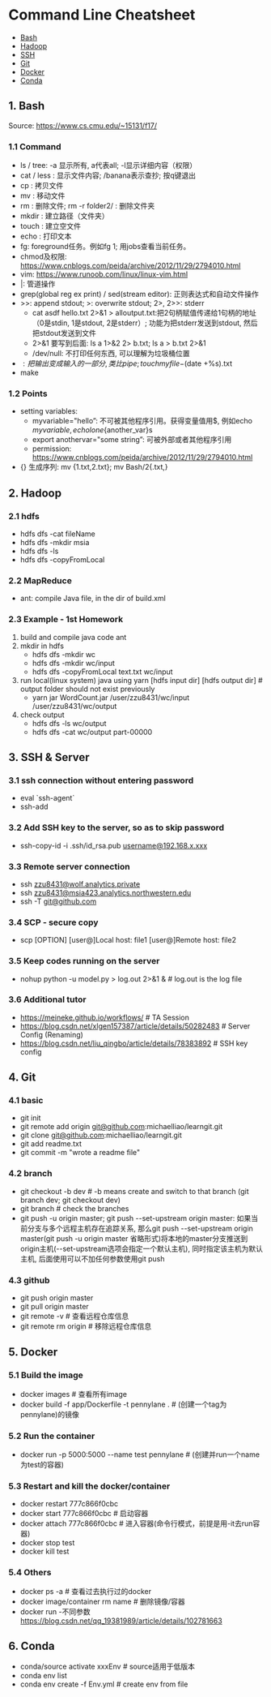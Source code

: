 # Command Line Cheatsheet

- [Bash](#1-bash)
- [Hadoop](#2-hadoop)
- [SSH](#3-ssh)
- [Git](#4-git)
- [Docker](#5-docker)
- [Conda](#6-conda)

## 1. Bash
Source: <https://www.cs.cmu.edu/~15131/f17/>

### 1.1 Command
* ls / tree: -a 显示所有, a代表all; -l显示详细内容（权限）
* cat / less <filename>: 显示文件内容; /banana表示查抄; 按q键退出
* cp <source> <destination>: 拷贝文件
* mv <source> <destination>: 移动文件
* rm <filename>: 删除文件; rm -r folder2/ : 删除文件夹
* mkdir <directory>: 建立路径（文件夹）
* touch <file>: 建立空文件
* echo <text>: 打印文本
* fg: foreground任务。例如fg 1; 用jobs查看当前任务。
* chmod及权限: <https://www.cnblogs.com/peida/archive/2012/11/29/2794010.html>
* vim: https://www.runoob.com/linux/linux-vim.html
* |: 管道操作
* grep(global reg ex print) / sed(stream editor): 正则表达式和自动文件操作
* &gt;&gt;: append stdout; >: overwrite stdout; 2>, 2>>: stderr
    - cat asdf hello.txt 2>&1 > alloutput.txt:把2句柄赋值传递给1句柄的地址（0是stdin, 1是stdout, 2是stderr）; 功能为把stderr发送到stdout, 然后把stdout发送到文件
    - 2>&1 要写到后面: ls a 1>&2 2> b.txt; ls a > b.txt 2>&1
    - /dev/null: 不打印任何东西, 可以理解为垃圾桶位置
* $: 把输出变成输入的一部分, 类比pipe; touch myfile-$(date +%s).txt
* make

### 1.2 Points
* setting variables:
    - myvariable="hello”: 不可被其他程序引用。获得变量值用$, 例如echo $myvariable,  echo lone${another_var}s    
    - export anothervar="some string”: 可被外部或者其他程序引用
    - permission: <https://www.cnblogs.com/peida/archive/2012/11/29/2794010.html>
* {} 生成序列: mv {1.txt,2.txt}; mv Bash/2{.txt,}


## 2. Hadoop
### 2.1 hdfs
* hdfs dfs -cat fileName
* hdfs dfs -mkdir msia
* hdfs dfs -ls
* hdfs dfs -copyFromLocal <localdir> <serverdir>

### 2.2 MapReduce
* ant: compile Java file, in the dir of build.xml

### 2.3 Example - 1st Homework
1. build and compile java code
ant
2. mkdir in hdfs  
    * hdfs dfs -mkdir wc   
    * hdfs dfs -mkdir wc/input   
    * hdfs dfs -copyFromLocal text.txt wc/input   
3. run local(linux system) java using yarn [hdfs input dir] [hdfs output dir]  # output folder should not exist previously   
    * yarn jar WordCount.jar /user/zzu8431/wc/input /user/zzu8431/wc/output   
4. check output  
    * hdfs dfs -ls wc/output  
    * hdfs dfs -cat wc/output part-00000   


## 3. SSH & Server
### 3.1 ssh connection without entering password
* eval \`ssh-agent\`  
* ssh-add 

### 3.2 Add SSH key to the server, so as to skip password
* ssh-copy-id -i .ssh/id_rsa.pub username@192.168.x.xxx

### 3.3 Remote server connection
* ssh zzu8431@wolf.analytics.private
* ssh zzu8431@msia423.analytics.northwestern.edu
* ssh -T git@github.com

### 3.4 SCP - secure copy
* scp [OPTION] [user@]Local host: file1 [user@]Remote host: file2

### 3.5 Keep codes running on the server
* nohup python -u model.py > log.out 2>&1 & # log.out is the log file

### 3.6 Additional tutor
* <https://meineke.github.io/workflows/>   # TA Session
* <https://blog.csdn.net/xlgen157387/article/details/50282483>   # Server Config (Renaming)
* <https://blog.csdn.net/liu_qingbo/article/details/78383892>   # SSH key config


## 4. Git
### 4.1 basic 
* git init
* git remote add origin git@github.com:michaelliao/learngit.git
* git clone git@github.com:michaelliao/learngit.git
* git add readme.txt
* git commit -m "wrote a readme file" 

### 4.2 branch
* git checkout -b dev   # -b means create and switch to that branch (git branch dev; git checkout dev)
* git branch   # check the branches
* git push -u origin master; git push --set-upstream origin master: 如果当前分支与多个远程主机存在追踪关系, 那么git push --set-upstream origin master(git push -u origin master 省略形式)将本地的master分支推送到origin主机(--set-upstream选项会指定一个默认主机), 同时指定该主机为默认主机, 后面使用可以不加任何参数使用git push    

### 4.3 github
* git push origin master
* git pull origin master    
* git remote -v   # 查看远程仓库信息
* git remote rm origin   # 移除远程仓库信息

## 5. Docker
### 5.1 Build the image
* docker images   # 查看所有image
* docker build -f app/Dockerfile -t pennylane .   # (创建一个tag为pennylane)的镜像  

### 5.2 Run the container  
* docker run -p 5000:5000 --name test pennylane   # (创建并run一个name为test的容器)    

### 5.3 Restart and kill the docker/container     
* docker restart 777c866f0cbc       
* docker start 777c866f0cbc   # 启动容器       
* docker attach 777c866f0cbc   # 进入容器(命令行模式，前提是用-it去run容器)    
* docker stop test  
* docker kill test    

### 5.4 Others 
* docker ps -a   # 查看过去执行过的docker     
* docker image/container rm name   # 删除镜像/容器    
* docker run -不同参数 <https://blog.csdn.net/qq_19381989/article/details/102781663>


## 6. Conda
* conda/source activate xxxEnv   # source适用于低版本
* conda env list
* conda env create -f Env.yml   # create env from file


